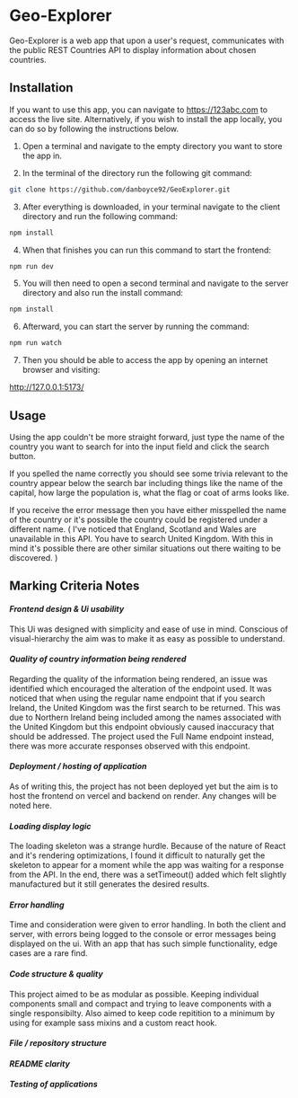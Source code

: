 # Geo-Explorer

Geo-Explorer is a web app that upon a user's request, communicates with the public REST Countries API to display information about chosen countries.

## Installation

If you want to use this app, you can navigate to https://123abc.com to access the live site. Alternatively, if you wish to install the app locally, you can do so by following the instructions below.

1. Open a terminal and navigate to the empty directory you want to store the app in.

2. In the terminal of the directory run the following git command:

```bash
git clone https://github.com/danboyce92/GeoExplorer.git
```

3. After everything is downloaded, in your terminal navigate to the client directory and run the following command:

```bash
npm install
```

4. When that finishes you can run this command to start the frontend:

```bash
npm run dev
```

5. You will then need to open a second terminal and navigate to the server directory and also run the install command:

```bash
npm install
```

6. Afterward, you can start the server by running the command:

```bash
npm run watch
```

7. Then you should be able to access the app by opening an internet browser and visiting:

http://127.0.0.1:5173/

## Usage

Using the app couldn't be more straight forward, just type the name of the country you want to search for into the input field and click the search button.

If you spelled the name correctly you should see some trivia relevant to the country appear below the search bar including things like the name of the capital, how large the population is, what the flag or coat of arms looks like.

If you receive the error message then you have either misspelled the name of the country or it's possible the country could be registered under a different name. ( I've noticed that England, Scotland and Wales are unavailable in this API. You have to search United Kingdom. With this in mind it's possible there are other similar situations out there waiting to be discovered. )

## Marking Criteria Notes

#### _Frontend design & Ui usability_

This Ui was designed with simplicity and ease of use in mind. Conscious of visual-hierarchy the aim was to make it as easy as possible to understand.

#### _Quality of country information being rendered_

Regarding the quality of the information being rendered, an issue was identified which encouraged the alteration of the endpoint used. It was noticed that when using the regular name endpoint that if you search Ireland, the United Kingdom was the first search to be returned. This was due to Northern Ireland being included among the names associated with the United Kingdom but this endpoint obviously caused inaccuracy that should be addressed.
The project used the Full Name endpoint instead, there was more accurate responses observed with this endpoint.

#### _Deployment / hosting of application_

As of writing this, the project has not been deployed yet but the aim is to host the frontend on vercel and backend on render. Any changes will be noted here.

#### _Loading display logic_

The loading skeleton was a strange hurdle. Because of the nature of React and it's rendering optimizations, I found it difficult to naturally get the skeleton to appear for a moment while the app was waiting for a response from the API. In the end, there was a setTimeout() added which felt slightly manufactured but it still generates the desired results.

#### _Error handling_

Time and consideration were given to error handling. In both the client and server, with errors being logged to the console or error messages being displayed on the ui. With an app that has such simple functionality, edge cases are a rare find.

#### _Code structure & quality_

This project aimed to be as modular as possible. Keeping individual components small and compact and trying to leave components with a single responsibilty.
Also aimed to keep code repitition to a minimum by using for example sass mixins and a custom react hook.

#### _File / repository structure_

#### _README clarity_

#### _Testing of applications_
